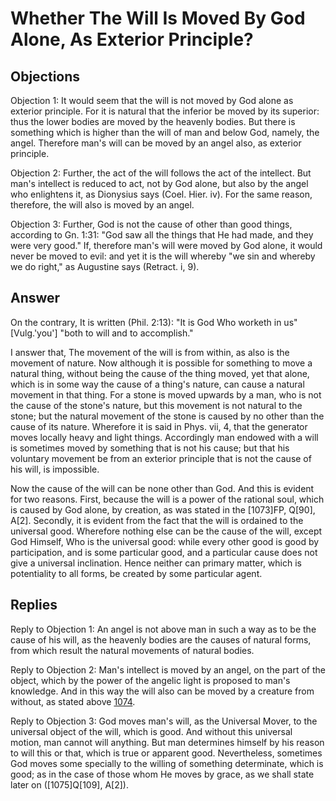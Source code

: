 # Whether The Will Is Moved By God Alone, As Exterior Principle?

## Objections

Objection 1: It would seem that the will is not moved by God alone as exterior principle. For it is natural that the inferior be moved by its superior: thus the lower bodies are moved by the heavenly bodies. But there is something which is higher than the will of man and below God, namely, the angel. Therefore man's will can be moved by an angel also, as exterior principle.

Objection 2: Further, the act of the will follows the act of the intellect. But man's intellect is reduced to act, not by God alone, but also by the angel who enlightens it, as Dionysius says (Coel. Hier. iv). For the same reason, therefore, the will also is moved by an angel.

Objection 3: Further, God is not the cause of other than good things, according to Gn. 1:31: "God saw all the things that He had made, and they were very good." If, therefore man's will were moved by God alone, it would never be moved to evil: and yet it is the will whereby "we sin and whereby we do right," as Augustine says (Retract. i, 9).

## Answer

On the contrary, It is written (Phil. 2:13): "It is God Who worketh in us" [Vulg.'you'] "both to will and to accomplish."

I answer that, The movement of the will is from within, as also is the movement of nature. Now although it is possible for something to move a natural thing, without being the cause of the thing moved, yet that alone, which is in some way the cause of a thing's nature, can cause a natural movement in that thing. For a stone is moved upwards by a man, who is not the cause of the stone's nature, but this movement is not natural to the stone; but the natural movement of the stone is caused by no other than the cause of its nature. Wherefore it is said in Phys. vii, 4, that the generator moves locally heavy and light things. Accordingly man endowed with a will is sometimes moved by something that is not his cause; but that his voluntary movement be from an exterior principle that is not the cause of his will, is impossible.

Now the cause of the will can be none other than God. And this is evident for two reasons. First, because the will is a power of the rational soul, which is caused by God alone, by creation, as was stated in the [1073]FP, Q[90], A[2]. Secondly, it is evident from the fact that the will is ordained to the universal good. Wherefore nothing else can be the cause of the will, except God Himself, Who is the universal good: while every other good is good by participation, and is some particular good, and a particular cause does not give a universal inclination. Hence neither can primary matter, which is potentiality to all forms, be created by some particular agent.

## Replies

Reply to Objection 1: An angel is not above man in such a way as to be the cause of his will, as the heavenly bodies are the causes of natural forms, from which result the natural movements of natural bodies.

Reply to Objection 2: Man's intellect is moved by an angel, on the part of the object, which by the power of the angelic light is proposed to man's knowledge. And in this way the will also can be moved by a creature from without, as stated above [1074](A[4]).

Reply to Objection 3: God moves man's will, as the Universal Mover, to the universal object of the will, which is good. And without this universal motion, man cannot will anything. But man determines himself by his reason to will this or that, which is true or apparent good. Nevertheless, sometimes God moves some specially to the willing of something determinate, which is good; as in the case of those whom He moves by grace, as we shall state later on ([1075]Q[109], A[2]).